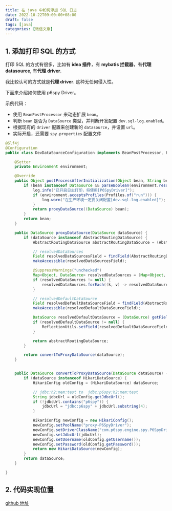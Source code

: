 ```yaml
---
title: 在 java 中如何添加 SQL 日志
date: 2022-10-22T09:00:00+08:00
draft: false
tags: [java]
categories: [微信文章]
---
```


## 1. 添加打印 SQL 的方式

打印 SQL 的方式有很多，比如有 **idea 插件**，有 **mybatis 拦截器**，有**代理 datasource**, 有**代理 driver**.

我比较认可的方式就是**代理 driver**. 这种无任何侵入性。

下面来介绍如何使用 p6spy Driver。

示例代码：

* 使用 `BeanPostProcessor` 来动态扩展 `bean`。
* 判断 `bean` 是否为 `DataSource` 类型，并判断开发配置 `dev.sql-log.enabled`。
* 根据现有的 `driver` 配置来创建新的 `datasource`，并设置 `url`。
* 实际开启，还需要 `spy.properties` 配置文件

```java
@Slf4j
@Configuration
public class DevDataSourceConfiguration implements BeanPostProcessor, EnvironmentAware {

	@Setter
	private Environment environment;

	@Override
	public Object postProcessAfterInitialization(Object bean, String beanName) throws BeansException {
		if (bean instanceof DataSource && parseBoolean(environment.resolvePlaceholders("${dev.sql-log.enabled:false}"))) {
			log.info("已开启日志打印，将使用[P6SpyDriver]");
			if (environment.acceptsProfiles(Profiles.of("run"))) {
				log.warn("在生产环境一定要关闭配置[dev.sql-log.enabled]");
			}
			return proxyDataSource((DataSource) bean);
		}
		return bean;
	}

	public DataSource proxyDataSource(DataSource dataSource) {
		if (dataSource instanceof AbstractRoutingDataSource) {
			AbstractRoutingDataSource abstractRoutingDataSource = (AbstractRoutingDataSource) dataSource;

			// resolvedDataSources
			Field resolvedDataSourcesField = findField(AbstractRoutingDataSource.class, "resolvedDataSources");
			makeAccessible(resolvedDataSourcesField);

			@SuppressWarnings("unchecked")
			Map<Object, DataSource> resolvedDataSources = (Map<Object, DataSource>) getField(resolvedDataSourcesField, abstractRoutingDataSource);
			if (resolvedDataSources != null) {
				resolvedDataSources.forEach((k, v) -> resolvedDataSources.put(k, convertToProxyDataSource(v)));
			}

			// resolvedDefaultDataSource
			Field resolvedDefaultDataSourceField = findField(AbstractRoutingDataSource.class, "resolvedDefaultDataSource");
			makeAccessible(resolvedDefaultDataSourceField);

			DataSource resolvedDefaultDataSource = (DataSource) getField(resolvedDefaultDataSourceField, abstractRoutingDataSource);
			if (resolvedDefaultDataSource != null) {
				ReflectionUtils.setField(resolvedDefaultDataSourceField, abstractRoutingDataSource, convertToProxyDataSource(resolvedDefaultDataSource));
			}

			return abstractRoutingDataSource;
		}

		return convertToProxyDataSource(dataSource);
	}


	public DataSource convertToProxyDataSource(DataSource dataSource) {
		if (dataSource instanceof HikariDataSource) {
			HikariConfig oldConfig = (HikariDataSource) dataSource;

			// jdbc:h2:mem:test to  jdbc:p6spy:h2:mem:test
			String jdbcUrl = oldConfig.getJdbcUrl();
			if (!jdbcUrl.contains("p6spy")) {
				jdbcUrl = "jdbc:p6spy" + jdbcUrl.substring(4);
			}

			HikariConfig newConfig = new HikariConfig();
			newConfig.setPoolName("proxy-P6SpyDriver");
			newConfig.setDriverClassName("com.p6spy.engine.spy.P6SpyDriver");
			newConfig.setJdbcUrl(jdbcUrl);
			newConfig.setUsername(oldConfig.getUsername());
			newConfig.setPassword(oldConfig.getPassword());
			return new HikariDataSource(newConfig);
		}
		return dataSource;
	}

}
```

## 2. 代码实现位置

[github 地址](https://github.com/ooooo-youwillsee/java-framework-guide/blob/main/spring-boot-devDataSource)
